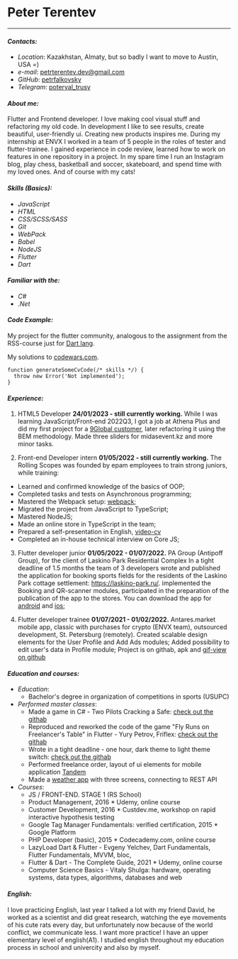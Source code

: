 # **Peter Terentev**
*******************
#### *Contacts:*
* *Location*: Kazakhstan, Almaty, but so badly I want to move to Austin, USA =)
* *e-mail*: petrterentev.dev@gmail.com
* *GitHub*: [petrfalkovsky](https://github.com/petrfalkovsky)
* *Telegram*: [poteryal_trusy](https://t.me/poteryal_trusy)
#### *About me:*
Flutter and Frontend developer. I love making cool visual stuff and refactoring my old code.
In development I like to see results, create beautiful, user-friendly ui.
Creating new products inspires me. During my internship at ENVX I worked in a team of 5 people in the roles of tester and flutter-trainee. I gained experience in code review, learned how to work on features in one repository in a project. In my spare time I run an Instagram blog, play chess, basketball and soccer, skateboard, and spend time with my loved ones. And of course with my cats!
#### *Skills (Basics):*
* *JavaScript*
* *HTML*
* *CSS/SCSS/SASS*
* *Git*
* *WebPack*
* *Babel*
* *NodeJS*
* *Flutter*
* *Dart*
#### *Familiar with the:*
* *C#*
* *.Net*
#### *Code Example:*
My project for the flutter community, analogous to the assignment from the RSS-course just for [Dart lang](https://github.com/petrfalkovsky/Core-Dart-101).

My solutions to [codewars.com](https://www.codewars.com/users/rsschool_d24c5fe0252a74ae/completed).
```
function generateSomeCvCode(/* skills */) {
  throw new Error('Not implemented');
}
```
#### *Experience:*
1. HTML5 Developer **24/01/2023 - still currently working.**
While I was learning JavaScript/Front-end 2022Q3, I got a job at Athena Plus and did my first project for a [9Global customer](https://github.com/petrfalkovsky/9-Global), later refactoring it using the BEM methodology.
Made three sliders for midasevent.kz and more minor tasks.

2. Front-end Developer intern **01/05/2022 - still currently working.**
The Rolling Scopes was founded by epam employees to train strong juniors, while training:
- Learned and confirmed knowledge of the basics of OOP;
- Completed tasks and tests on Asynchronous programming;
- Mastered the Webpack setup: [webpack](https://github.com/petrfalkovsky/webpack);
- Migrated the project from JavaScript to TypeScript;
- Mastered NodeJS;
- Made an online store in TypeScript in the team;
- Prepared a self-presentation in English, [video-cv](https://youtu.be/CKLY4KAh7k4)
- Completed an in-house technical interview on Core JS;

3. Flutter developer junior **01/05/2022 - 01/07/2022.**
PA Group (Antipoff Group), for the client of Laskino Park Residential Complex
In a tight deadline of 1.5 months the team of 3 developers wrote and published the application for booking sports fields for the residents of the Laskino Park cottage settlement: https://laskino-park.ru/.
implemented the Booking and QR-scanner modules, participated in the preparation of the publication of the app to the stores.
You can download the app for [android](https://play.google.com/store/apps/details?id=com.riverside.app&hl=ru&pli=1) and [ios](https://apps.apple.com/ru/app/%D0%BB%D0%B0%D1%81%D0%BA%D0%B8%D0%BD%D0%BE-%D0%BF%D0%B0%D1%80%D0%BA/id1632050890);

4. Flutter developer trainee **01/07/2021 - 01/02/2022.**
Antares.market mobile app, classic with purchases for crypto (ENVX team), outsourced development, St. Petersburg (remotely).
Created scalable design elements for the User Profile and Add Ads modules;
Added possibility to edit user's data in Profile module;
Project is on githab, apk and [gif-view on github](https://github.com/petrfalkovsky/marketplace_like_avito)

#### *Education and courses:*
* *Education*:
  * Bachelor's degree in organization of competitions in sports (USUPC)
* *Performed master classes*:
  * Made a game in C# - Two Pilots Cracking a Safe: [check out the githab](https://github.com/petrfalkovsky/2PilotsTerentev)
  * Reproduced and reworked the code of the game "Fly Runs on Freelancer's Table" in Flutter - Yury Petrov, Friflex: [check out the githab](https://github.com/petrfalkovsky/game)
  * Wrote in a tight deadline - one hour, dark theme to light theme switch: [check out the githab](https://github.com/petrfalkovsky/dark_light_theme)
  * Performed freelance order, layout of ui elements for mobile application [Tandem](https://github.com/petrfalkovsky/tandem)
  * Made a [weather app](https://github.com/petrfalkovsky/weather-app-handle) with three screens, connecting to REST API
* *Courses*:
  * JS / FRONT-END. STAGE 1 (RS School)
  * Product Management, 2016 * Udemy, online course
  * Customer Development, 2016 * Custdev.me, workshop on rapid interactive hypothesis testing
  * Google Tag Manager Fundamentals: verified certification, 2015 * Google Platform
  * PHP Developer (basic), 2015 * Codecademy.com, online course
  * LazyLoad Dart & Flutter - Evgeny Yelchev, Dart Fundamentals, Flutter Fundamentals, MVVM, bloc, 
  * Flutter & Dart - The Complete Guide, 2021 * Udemy, online course
  * Computer Science Basics - Vitaly Shulga: hardware, operating systems, data types, algorithms, databases and web

#### *English:*
I love practicing English, last year I talked a lot with my friend David, he worked as a scientist and did great research, watching the eye movements of his cute rats every day, but unfortunately now because of the world conflict, we communicate less. I want more practice!
I have an upper elementary level of english(A1). I studied english throughout my education process in school and univercity and also by myself.